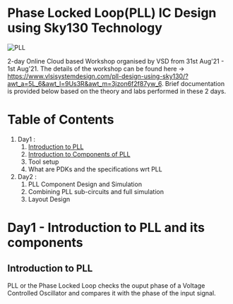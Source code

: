 # Phase Locked Loop(PLL) IC Design using Sky130 Technology

  ![PLL](https://user-images.githubusercontent.com/88245627/127762911-f0dce654-0948-4562-8e17-5ff6756ee7bc.png)

2-day Online Cloud based Workshop organised by VSD from 31st Aug'21 - 1st Aug'21. The details of the workshop can be found here -> https://www.vlsisystemdesign.com/pll-design-using-sky130/?awt_a=5L_6&awt_l=9Us3R&awt_m=3jzon6f2f87yw_6. Brief documentation is provided below based on the theory and labs performed in these 2 days.

# Table of Contents
  1. Day1 : 
      1. [Introduction to PLL](#Introduction-to-PLL) 
      2. [Introduction to Components of PLL](#Introduction-to-Components-of-PLL)
      3. Tool setup
      4. What are PDKs and the specifications wrt PLL
  2. Day2 :
      1. PLL Component Design and Simulation
      2. Combining PLL sub-circuits and full simulation
      3. Layout Design

# Day1 - Introduction to PLL and its components

## Introduction to PLL 
  PLL or the Phase Locked Loop checks the ouput phase of a Voltage Controlled Oscillator and compares it with the phase of the input signal.


